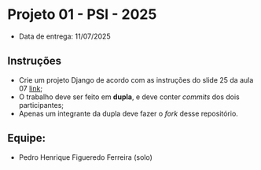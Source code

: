 # Projeto 01 - PSI - 2025

- Data de entrega: 11/07/2025

## Instruções
- Crie um projeto Django de acordo com as instruções do slide 25 da aula 07 [link](https://dvcirilo-ifrn.github.io/psi/slides/aula07.html#25);
- O trabalho deve ser feito em **dupla**, e deve conter *commits* dos dois participantes;
- Apenas um integrante da dupla deve fazer o *fork* desse repositório.

## Equipe:
 - Pedro Henrique Figueredo Ferreira (solo)